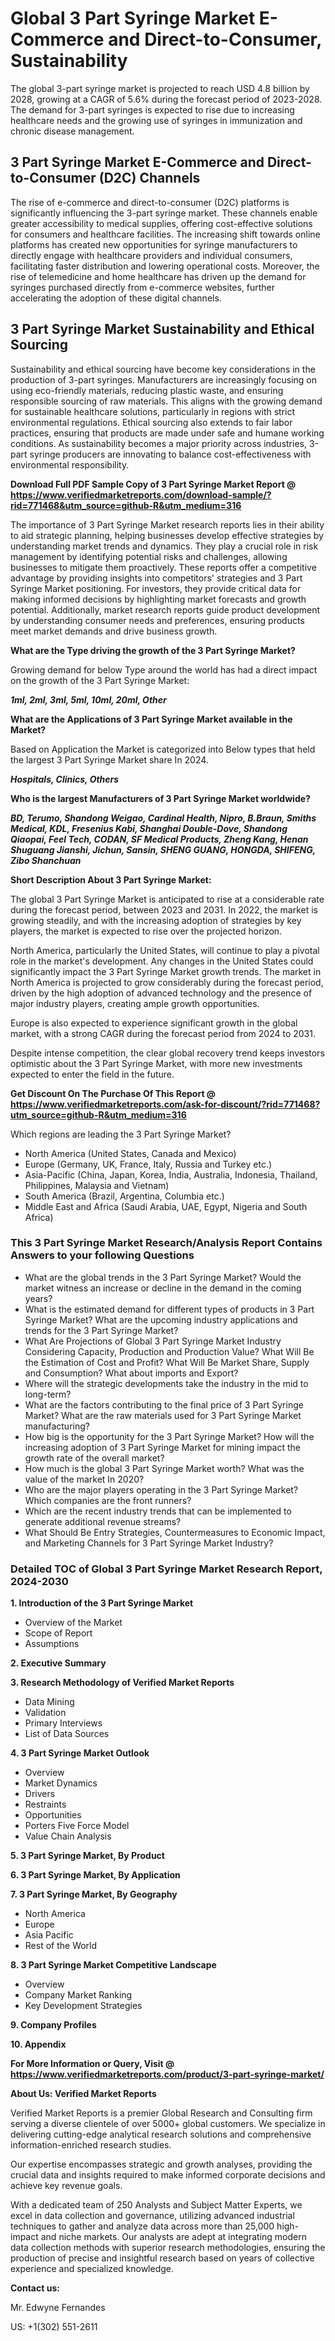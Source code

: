 <h1>Global 3 Part Syringe Market E-Commerce and Direct-to-Consumer, Sustainability</h1><p class=""><p>The global 3-part syringe market is projected to reach USD 4.8 billion by 2028, growing at a CAGR of 5.6% during the forecast period of 2023-2028. The demand for 3-part syringes is expected to rise due to increasing healthcare needs and the growing use of syringes in immunization and chronic disease management.</p><h2>3 Part Syringe Market E-Commerce and Direct-to-Consumer (D2C) Channels</h2><p>The rise of e-commerce and direct-to-consumer (D2C) platforms is significantly influencing the 3-part syringe market. These channels enable greater accessibility to medical supplies, offering cost-effective solutions for consumers and healthcare facilities. The increasing shift towards online platforms has created new opportunities for syringe manufacturers to directly engage with healthcare providers and individual consumers, facilitating faster distribution and lowering operational costs. Moreover, the rise of telemedicine and home healthcare has driven up the demand for syringes purchased directly from e-commerce websites, further accelerating the adoption of these digital channels.</p><h2>3 Part Syringe Market Sustainability and Ethical Sourcing</h2><p>Sustainability and ethical sourcing have become key considerations in the production of 3-part syringes. Manufacturers are increasingly focusing on using eco-friendly materials, reducing plastic waste, and ensuring responsible sourcing of raw materials. This aligns with the growing demand for sustainable healthcare solutions, particularly in regions with strict environmental regulations. Ethical sourcing also extends to fair labor practices, ensuring that products are made under safe and humane working conditions. As sustainability becomes a major priority across industries, 3-part syringe producers are innovating to balance cost-effectiveness with environmental responsibility.</p></p><p class=""><strong>Download Full PDF Sample Copy of 3 Part Syringe Market Report @ <a href="https://www.verifiedmarketreports.com/download-sample/?rid=771468&utm_source=github-R&utm_medium=316" target="_blank">https://www.verifiedmarketreports.com/download-sample/?rid=771468&utm_source=github-R&utm_medium=316</a></strong></p><p>The importance of&nbsp;3 Part Syringe Market research reports lies in their ability to aid strategic planning, helping businesses develop effective strategies by understanding market trends and dynamics. They play a crucial role in risk management by identifying potential risks and challenges, allowing businesses to mitigate them proactively. These reports offer a competitive advantage by providing insights into competitors' strategies and 3 Part Syringe Market positioning. For investors, they provide critical data for making informed decisions by highlighting market forecasts and growth potential. Additionally, market research reports guide product development by understanding consumer needs and preferences, ensuring products meet market demands and drive business growth.</p><p><strong>What are the&nbsp;Type driving the growth of the 3 Part Syringe Market?</strong></p><p id="" class="">Growing demand for below Type around the world has had a direct impact on the growth of the 3 Part Syringe Market:</p><p class=""><em><strong>1ml, 2ml, 3ml, 5ml, 10ml, 20ml, Other</strong></em></p><p class=""><strong>What are the&nbsp;Applications&nbsp;of 3 Part Syringe Market available in the Market?</strong></p><p id="" class="">Based on Application the Market is categorized into Below types that held the largest 3 Part Syringe Market share In 2024.</p><p class=""><em><strong>Hospitals, Clinics, Others</strong></em></p><p class=""><strong>Who is the largest Manufacturers of 3 Part Syringe Market worldwide?</strong></p><p><em><strong>BD, Terumo, Shandong Weigao, Cardinal Health, Nipro, B.Braun, Smiths Medical, KDL, Fresenius Kabi, Shanghai Double-Dove, Shandong Qiaopai, Feel Tech, CODAN, SF Medical Products, Zheng Kang, Henan Shuguang Jianshi, Jichun, Sansin, SHENG GUANG, HONGDA, SHIFENG, Zibo Shanchuan</strong></em></p><p id="" class=""><strong>Short Description About 3 Part Syringe Market:</strong></p><p>The global 3 Part Syringe Market is anticipated to rise at a considerable rate during the forecast period, between 2023 and 2031. In 2022, the market is growing steadily, and with the increasing adoption of strategies by key players, the market is expected to rise over the projected horizon.</p><p>North America, particularly the United States, will continue to play a pivotal role in the market's development. Any changes in the United States could significantly impact the 3 Part Syringe Market growth trends. The market in North America is projected to grow considerably during the forecast period, driven by the high adoption of advanced technology and the presence of major industry players, creating ample growth opportunities.</p><p>Europe is also expected to experience significant growth in the global market, with a strong CAGR during the forecast period from 2024 to 2031.</p><p>Despite intense competition, the clear global recovery trend keeps investors optimistic about the 3 Part Syringe Market, with more new investments expected to enter the field in the future.</p><p id="" class=""><strong>Get Discount On The Purchase Of This Report @ <a href="https://www.verifiedmarketreports.com/ask-for-discount/?rid=771468?utm_source=github-R&utm_medium=316" target="_blank">https://www.verifiedmarketreports.com/ask-for-discount/?rid=771468?utm_source=github-R&utm_medium=316</a></strong></p><p class="">Which regions are leading the 3 Part Syringe Market?</p><ul><li>North America (United States, Canada and Mexico)</li><li>Europe (Germany, UK, France, Italy, Russia and Turkey etc.)</li><li>Asia-Pacific (China, Japan, Korea, India, Australia, Indonesia, Thailand, Philippines, Malaysia and Vietnam)</li><li>South America (Brazil, Argentina, Columbia etc.)</li><li>Middle East and Africa (Saudi Arabia, UAE, Egypt, Nigeria and South Africa)</li></ul><h3 id="" class="">This 3 Part Syringe Market Research/Analysis Report Contains Answers to your following Questions</h3><ul><li>What are the global trends in the 3 Part Syringe Market? Would the market witness an increase or decline in the demand in the coming years?</li><li>What is the estimated demand for different types of products in 3 Part Syringe Market? What are the upcoming industry applications and trends for the 3 Part Syringe Market?</li><li>What Are Projections of Global 3 Part Syringe Market Industry Considering Capacity, Production and Production Value? What Will Be the Estimation of Cost and Profit? What Will Be Market Share, Supply and Consumption? What about imports and Export?</li><li>Where will the strategic developments take the industry in the mid to long-term?</li><li>What are the factors contributing to the final price of 3 Part Syringe Market? What are the raw materials used for 3 Part Syringe Market manufacturing?</li><li>How big is the opportunity for the 3 Part Syringe Market? How will the increasing adoption of 3 Part Syringe Market for mining impact the growth rate of the overall market?</li><li>How much is the global 3 Part Syringe Market worth? What was the value of the market In 2020?</li><li>Who are the major players operating in the 3 Part Syringe Market? Which companies are the front runners?</li><li>Which are the recent industry trends that can be implemented to generate additional revenue streams?</li><li>What Should Be Entry Strategies, Countermeasures to Economic Impact, and Marketing Channels for 3 Part Syringe Market Industry?</li></ul><h3 id="" class="">Detailed TOC of Global 3 Part Syringe Market Research Report, 2024-2030</h3><p id="" class=""><strong>1. Introduction of the 3 Part Syringe Market</strong></p><ul><li>Overview of the Market</li><li>Scope of Report</li><li>Assumptions</li></ul><p id="" class=""><strong>2. Executive Summary</strong></p><p id="" class=""><strong>3. Research Methodology of Verified Market Reports</strong></p><ul><li>Data Mining</li><li>Validation</li><li>Primary Interviews</li><li>List of Data Sources</li></ul><p id="" class=""><strong>4. 3 Part Syringe Market Outlook</strong></p><ul><li>Overview</li><li>Market Dynamics</li><li>Drivers</li><li>Restraints</li><li>Opportunities</li><li>Porters Five Force Model</li><li>Value Chain Analysis</li></ul><p id="" class=""><strong>5. 3 Part Syringe Market, By Product</strong></p><p id="" class=""><strong>6. 3 Part Syringe Market, By Application</strong></p><p id="" class=""><strong>7. 3 Part Syringe Market, By Geography</strong></p><ul><li>North America</li><li>Europe</li><li>Asia Pacific</li><li>Rest of the World</li></ul><p id="" class=""><strong>8. 3 Part Syringe Market Competitive Landscape</strong></p><ul><li>Overview</li><li>Company Market Ranking</li><li>Key Development Strategies</li></ul><p id="" class=""><strong>9. Company Profiles</strong></p><p id="" class=""><strong>10. Appendix</strong></p><p id="" class=""><strong>For More Information or Query, Visit @ <a href="https://www.verifiedmarketreports.com/product/3-part-syringe-market/" target="_blank">https://www.verifiedmarketreports.com/product/3-part-syringe-market/</a></strong></p><p id="" class=""><strong>About Us: Verified Market Reports</strong></p><p id="" class="">Verified Market Reports is a premier Global Research and Consulting firm serving a diverse clientele of over 5000+ global customers. We specialize in delivering cutting-edge analytical research solutions and comprehensive information-enriched research studies.</p><p id="" class="">Our expertise encompasses strategic and growth analyses, providing the crucial data and insights required to make informed corporate decisions and achieve key revenue goals.</p><p id="" class="">With a dedicated team of 250 Analysts and Subject Matter Experts, we excel in data collection and governance, utilizing advanced industrial techniques to gather and analyze data across more than 25,000 high-impact and niche markets. Our analysts are adept at integrating modern data collection methods with superior research methodologies, ensuring the production of precise and insightful research based on years of collective experience and specialized knowledge.</p><p id="" class=""><strong>Contact us:</strong></p><p id="" class="">Mr. Edwyne Fernandes</p><p id="" class="">US: +1(302) 551-2611</p>